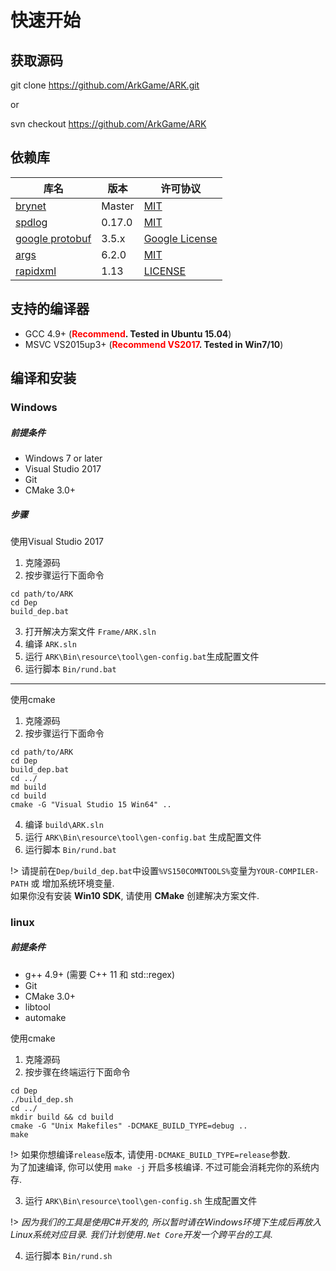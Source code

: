 # 快速开始

## 获取源码

git clone https://github.com/ArkGame/ARK.git

or

svn checkout https://github.com/ArkGame/ARK

## 依赖库
| 库名 | 版本 | 许可协议 |
| - | - | - |
| [brynet](https://github.com/IronsDu/brynet) | Master | [MIT](https://github.com/IronsDu/brynet/blob/master/LICENSE) |
| [spdlog](https://github.com/gabime/spdlog)  | 0.17.0 | [MIT](https://github.com/gabime/spdlog/blob/v1.x/LICENSE) |
| [google protobuf](https://github.com/google/protobuf) | 3.5.x | [Google License](https://github.com/protocolbuffers/protobuf/blob/master/LICENSE) |
| [args](https://github.com/Taywee/args) | 6.2.0 | [MIT](https://github.com/Taywee/args/blob/master/LICENSE) |
| [rapidxml](http://rapidxml.sourceforge.net) | 1.13 | [LICENSE](http://rapidxml.sourceforge.net/license.txt) |

## 支持的编译器

- GCC 4.9+ (**<font color=red>Recommend</font>. Tested in Ubuntu 15.04**)
- MSVC VS2015up3+ (**<font color=red>Recommend VS2017</font>. Tested in Win7/10**)

## 编译和安装

### Windows

##### 前提条件

- Windows 7 or later
- Visual Studio 2017
- Git
- CMake 3.0+

##### 步骤

使用Visual Studio 2017

1. 克隆源码
2. 按步骤运行下面命令

```batch
cd path/to/ARK
cd Dep
build_dep.bat
```

3. 打开解决方案文件 `Frame/ARK.sln`
4. 编译 `ARK.sln`
5. 运行 `ARK\Bin\resource\tool\gen-config.bat`生成配置文件
6. 运行脚本 `Bin/rund.bat`

------

使用cmake

1. 克隆源码
2. 按步骤运行下面命令

```batch
cd path/to/ARK
cd Dep
build_dep.bat
cd ../
md build
cd build
cmake -G "Visual Studio 15 Win64" ..
```

4. 编译 `build\ARK.sln`
5. 运行 `ARK\Bin\resource\tool\gen-config.bat` 生成配置文件
6. 运行脚本 `Bin/rund.bat`

!> 请提前在`Dep/build_dep.bat`中设置`%VS150COMNTOOLS%`变量为`YOUR-COMPILER-PATH` 或 增加系统环境变量.</br>
如果你没有安装 **Win10 SDK**, 请使用 **CMake** 创建解决方案文件.

### linux

##### 前提条件

- g++ 4.9+ (需要 C++ 11 和 std::regex)
- Git
- CMake 3.0+
- libtool
- automake

使用cmake

1. 克隆源码
2. 按步骤在终端运行下面命令

```shell
cd Dep
./build_dep.sh
cd ../
mkdir build && cd build
cmake -G "Unix Makefiles" -DCMAKE_BUILD_TYPE=debug ..
make
```

!> 如果你想编译`release`版本, 请使用`-DCMAKE_BUILD_TYPE=release`参数.</br>
为了加速编译, 你可以使用 `make -j` 开启多核编译. 不过可能会消耗完你的系统内存.

3. 运行 `ARK\Bin\resource\tool\gen-config.sh` 生成配置文件

!> *因为我们的工具是使用C#开发的, 所以暂时请在Windows环境下生成后再放入Linux系统对应目录. 我们计划使用`.Net Core`开发一个跨平台的工具.*

4. 运行脚本 `Bin/rund.sh`